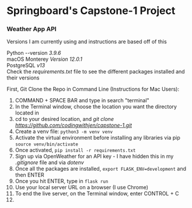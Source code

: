 # Springboard's Capstone-1 Project
### Weather App API

Versions I am currently using and instructions are based off of this<br>

Python --version *3.9.6*<br>
macOS Monterey *Version 12.0.1*<br>
PostgreSQL *v13*<br>
Check the *requirements.txt* file to see the different packages installed and their versions <br>


First, Git Clone the Repo in Command Line (Instructions for Mac Users):
1. COMMAND + SPACE BAR and type in search "terminal"
2. In the Terminal window, choose the location you want the directory located in
3. cd to your desired location, and *git clone https://github.com/codingwithjen/capstone-1.git*
4. Create a venv file: `python3 -m venv venv`
5. Activate the virtual environment before installing any libraries via pip `source venv/bin/activate`
6. Once activated, `pip install -r requirements.txt`
7. Sign up via OpenWeather for an API key - I have hidden this in my *.gitignore* file and via *dotenv*
8. Once all the packages are installed, `export FLASK_ENV=development` and then ENTER
9. Once you hit ENTER, type in `flask run`
10. Use your local server URL on a browser (I use Chrome)
11. To end the live server, on the Terminal window, enter CONTROL + C
12. 


